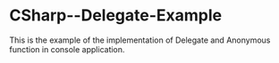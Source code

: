 CSharp--Delegate-Example
========================

This is the example of the implementation of Delegate and Anonymous function in console application.
